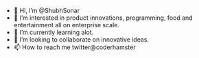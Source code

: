 - 👋 Hi, I’m @ShubhSonar
- 👀 I’m interested in product innovations, programming, food and entertainment all on enterprise scale.
- 🌱 I’m currently learning alot.
- 💞️ I’m looking to collaborate on innovative ideas.
- 📫 How to reach me twitter@coderhamster

<!---
ShubhSonar/ShubhSonar is a ✨ special ✨ repository because its `README.md` (this file) appears on your GitHub profile.
You can click the Preview link to take a look at your changes.
--->
